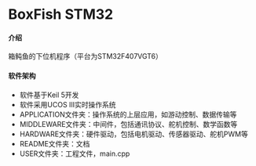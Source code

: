 # BoxFish STM32

#### 介绍
箱鲀鱼的下位机程序（平台为STM32F407VGT6）

#### 软件架构
- 软件基于Keil 5开发
- 软件采用UCOS III实时操作系统
- APPLICATION文件夹：操作系统的上层应用，如游动控制、数据传输等
- MIDDLEWARE文件夹：中间件，包括通讯协议、舵机控制、数学函数等
- HARDWARE文件夹：硬件驱动，包括电机驱动、传感器驱动、舵机PWM等
- README文件夹：文档
- USER文件夹：工程文件，main.cpp

